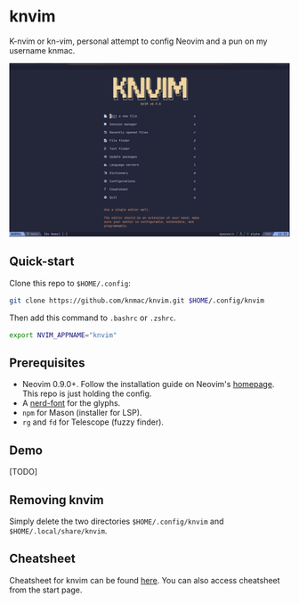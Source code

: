 # knvim

K-nvim or kn-vim, personal attempt to config Neovim and a pun on my username knmac.

![screenshot](./res/screenshot.png)

## Quick-start

Clone this repo to `$HOME/.config`:

```bash
git clone https://github.com/knmac/knvim.git $HOME/.config/knvim
```

Then add this command to `.bashrc` or `.zshrc`.

```bash
export NVIM_APPNAME="knvim"
```

## Prerequisites

- Neovim 0.9.0+. Follow the installation guide on Neovim's [homepage](https://neovim.io/). This repo is just holding the config.
- A [nerd-font](https://www.nerdfonts.com/) for the glyphs.
- `npm` for Mason (installer for LSP).
- `rg` and `fd` for Telescope (fuzzy finder).

## Demo

[TODO]

## Removing knvim

Simply delete the two directories `$HOME/.config/knvim` and `$HOME/.local/share/knvim`.

## Cheatsheet

Cheatsheet for knvim can be found [here](res/cheatsheet.md). You can also access cheatsheet from the start page.
